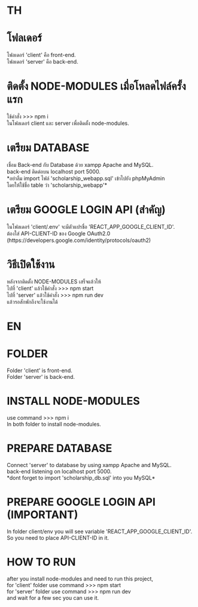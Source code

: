 <h1>TH</h1>

<h1>โฟลเดอร์</h1>
โฟลเดอร์ 'client' คือ front-end.<br/>
โฟลเดอร์ 'server' คือ back-end.<br/>

<h1>ติดตั้ง NODE-MODULES เมื่อโหลดไฟล์ครั้งแรก</h1>
ใช้คำสั่ง >>> npm i<br/>
ในโฟลเดอร์ client และ server เพื่อติดตั้ง node-modules.<br/>

<h1>เตรียม DATABASE</h1>
เชื่อม Back-end กับ Database ด้วย xampp Apache and MySQL.<br/>
back-end ติดต่อบน localhost port 5000.<br/>
*อย่าลืม import ไฟล์ 'scholarship_webapp.sql' เข้าไปยัง phpMyAdmin<br/>
โดยให้ใช้ชื่อ table ว่า 'scholarship_webapp'*<br/>

<h1>เตรียม GOOGLE LOGIN API (สำคัญ)</h1>
ในโฟลเดอร์ 'client/.env' จะมีตัวแปรชื่อ 'REACT_APP_GOOGLE_CLIENT_ID'.<br/>
ต้องใส่ API-CLIENT-ID ของ Google OAuth2.0 (https://developers.google.com/identity/protocols/oauth2)<br/>
  
<h1>วิธีเปิดใช้งาน</h1>
หลังจากติดตั้ง NODE-MODULES เสร็จแล้วให้<br/>
ไปที่ 'client' แล้วใช้คำสั่ง >>> npm start<br/>
ไปที่ 'server' แล้วใช้คำสั่ง >>> npm run dev<br/>
แล้วรอสักพักถึงจะใช้งานได้<br/>

<h1>EN</h1>

<h1>FOLDER</h1>
Folder 'client' is front-end.<br/>
Folder 'server' is back-end.<br/>

<h1>INSTALL NODE-MODULES</h1>
use command >>> npm i<br/>
In both folder to install node-modules.<br/>

<h1>PREPARE DATABASE</h1>
Connect 'server' to database by using xampp Apache and MySQL.<br/>
back-end listening on localhost port 5000.<br/>
*dont forget to import 'scholarship_db.sql' into you MySQL*<br/>

<h1>PREPARE GOOGLE LOGIN API (IMPORTANT)</h1>
In folder client/env you will see variable 'REACT_APP_GOOGLE_CLIENT_ID'.<br/>
So you need to place API-CLIENT-ID in it.<br/>
  
<h1>HOW TO RUN</h1>
after you install node-modules and need to run this project,<br/>
for 'client' folder use command >>> npm start<br/>
for 'server' folder use command >>> npm run dev<br/>
and wait for a few sec you can use it.<br/>
